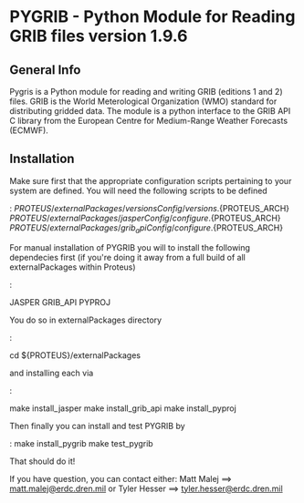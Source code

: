 PYGRIB - Python Module for Reading GRIB files version 1.9.6
===========================================================

General Info
------------

Pygris is a Python module for reading and writing GRIB (editions 1 and 2) files.
GRIB is the World Meterological Organization (WMO) standard for distributing gridded data. 
The module is a python interface to the GRIB API C library from the European Centre
for Medium-Range Weather Forecasts (ECMWF).

Installation
-----------

Make sure first that the appropriate configuration scripts
pertaining to your system are defined. You will need the
following scripts to be defined

:
  ${PROTEUS}/externalPackages/versionsConfig/versions.${PROTEUS_ARCH}
  ${PROTEUS}/externalPackages/jasperConfig/configure.${PROTEUS_ARCH}
  ${PROTEUS}/externalPackages/grib_apiConfig/configure.${PROTEUS_ARCH}


For manual installation of PYGRIB you will to install the 
following dependecies first (if you're doing it away from 
a full build of all externalPackages within Proteus)

:

  JASPER
  GRIB_API
  PYPROJ

You do so in externalPackages directory 

:

  cd ${PROTEUS}/externalPackages

and installing each via

:

  make install_jasper
  make install_grib_api
  make install_pyproj

Then finally you can install and test PYGRIB by

:
  make install_pygrib
  make test_pygrib


That should do it!

If you have question, you can contact either:
Matt Malej   ==> matt.malej@erdc.dren.mil
                 or
Tyler Hesser ==> tyler.hesser@erdc.dren.mil